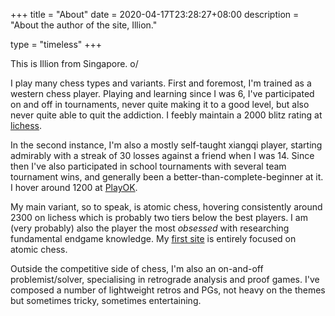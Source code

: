 +++
title = "About"
date = 2020-04-17T23:28:27+08:00
description = "About the author of the site, Illion."

type = "timeless"
+++

This is Illion from Singapore. o/

I play many chess types and variants. First and foremost, I'm trained as a western chess player. Playing and learning since I was 6, I've participated on and off in tournaments, never quite making it to a good level, but also never quite able to quit the addiction. I feebly maintain a 2000 blitz rating at [lichess](https://lichess.org). 

In the second instance, I'm also a mostly self-taught xiangqi player, starting admirably with a streak of 30 losses against a friend when I was 14. Since then I've also participated in school tournaments with several team tournament wins, and generally been a better-than-complete-beginner at it. I hover around 1200 at [PlayOK](https://playok.com).

My main variant, so to speak, is atomic chess, hovering consistently around 2300 on lichess which is probably two tiers below the best players. I am (very probably) also the player the most *obsessed* with researching fundamental endgame knowledge. My [first site](https://illion-atomic.netlify.app/) is entirely focused on atomic chess.

Outside the competitive side of chess, I'm also an on-and-off problemist/solver, specialising in retrograde analysis and proof games. I've composed a number of lightweight retros and PGs, not heavy on the themes but sometimes tricky, sometimes entertaining.